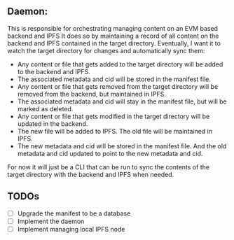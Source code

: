 ## Daemon:
This is responsible for orchestrating managing content on an EVM based backend and IPFS
It does so by maintaining a record of all content on the backend and IPFS contained in the
target directory.
Eventually, I want it to watch the target directory for changes and automatically sync them:
- Any content or file that gets added to the target directory will be added to the backend and
IPFS.
- The associated metadata and cid will be stored in the manifest file.
- Any content or file that gets removed from the target directory will be removed from the
backend, but maintained in IPFS.
- The associated metadata and cid will stay in the manifest file, but will be marked as
deleted.
- Any content or file that gets modified in the target directory will be updated in the backend.
- The new file will be added to IPFS. The old file will be maintained in IPFS.
- The new metadata and cid will be stored in the manifest file. And the old metadata and cid
updated to point to the new metadata and cid.

For now it will just be a CLI that can be run to sync the contents of the target directory with
the backend and IPFS when needed.

## TODOs
- [ ] Upgrade the manifest to be a database
- [ ] Implement the daemon
- [ ] Implement managing local IPFS node